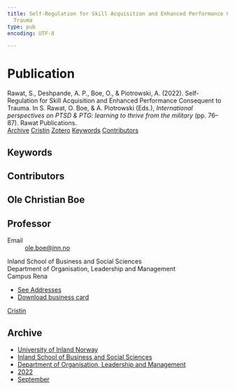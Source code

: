 ```yaml
---
title: Self-Regulation for Skill Acquisition and Enhanced Performance Consequent to
  Trauma
type: pub
encoding: UTF-8

---
```

<h1>Publication</h1>
<article id="csl-bib-container-ZR7IW333" class="csl-bib-container">
  <div class="csl-bib-body"> <div class="csl-entry">Rawat, S., Deshpande, A. P., Boe, O., &#38; Piotrowski, A. (2022). Self-Regulation for Skill Acquisition and Enhanced Performance Consequent to Trauma. In S. Rawat, O. Boe, &#38; A. Piotrowski (Eds.), <i>International perspectives on PTSD &#38; PTG: learning to thrive from the military</i> (pp. 76–87). Rawat Publications.</div> </div>
  <div class="csl-bib-buttons">
    <a href="#taxonomy-article-ZR7IW333" alt="archive" class="csl-bib-button">Archive</a>
    <a href="https://app.cristin.no/results/show.jsf?id=2055078" alt="Cristin" class="csl-bib-button">Cristin</a>
    <a href="http://zotero.org/groups/5881554/items/ZR7IW333" alt="Zotero" class="csl-bib-button">Zotero</a>
    <a href="#keywords-article-ZR7IW333" alt="keywords" class="csl-bib-button">Keywords</a>
    <a href="#contributors-article-ZR7IW333" alt="contributors" class="csl-bib-button">Contributors</a>
  </div>
  <div id="csl-bib-meta-container-ZR7IW333"></div>
</article>
<div id="csl-bib-meta-ZR7IW333" class="csl-bib-meta">
  <article id="keywords-article-ZR7IW333" class="keywords-article">
    <h1>Keywords</h1>
    
  </article>
  <article id="contributors-article-ZR7IW333" class="contributors-article">
    <h1>Contributors</h1>
    <div class="personas"> <div class="vrtx-hinn-person-card"> <div class="photo"> <i class="lar la-user-circle missing-person"></i> </div> <div class="info"> <hgroup><h1>Ole Christian Boe</h1> <h2>Professor</h2> </hgroup><dl> <dt>Email</dt> <dd> <a href="mailto:ole.boe@inn.no">ole.boe@inn.no</a> </dd> </dl> <p> Inland School of Business and Social Sciences<br> Department of Organisation, Leadership and Management<br> Campus Rena </p> <ul class="vrtx-hinn-links"> <li><a href="https://www.inn.no/english/find-an-employee/ole-boe.html#vrtx-hinn-addresses">See Addresses</a></li> <li><a href="https://www.inn.no/english/find-an-employee/ole-boe.html?vrtx=vcf">Download business card</a></li> </ul> </div> </div> <a href="https://app.cristin.no/persons/show.jsf?id=603087" alt="Cristin URL" class="personas-cristin">Cristin</a> </div>
  </article>
  <article id="taxonomy-article-ZR7IW333" class="taxonomy-article">
    <h1>Archive</h1>
    <ul>
      <li><a href="{{< params subfolder >}}en/archive/?key=3DCRN523">University of Inland Norway</a></li>
      <li><a href="{{< params subfolder >}}en/archive/?key=DU8Q9LN9">Inland School of Business and Social Sciences</a></li>
      <li><a href="{{< params subfolder >}}en/archive/?key=4LUWR3ZM">Department of Organisation, Leadership and Management</a></li>
      <li><a href="{{< params subfolder >}}en/archive/?key=RDNF7EXQ">2022</a></li>
      <li><a href="{{< params subfolder >}}en/archive/?key=Y5L3CGZW">September</a></li>
    </ul>
  </article>
</div>
